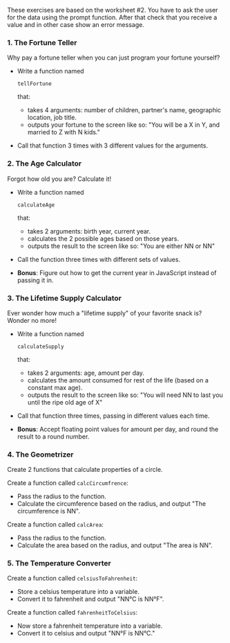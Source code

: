 These exercises are based on the worksheet #2. You have to ask the user for the data using the prompt function. After that check that you receive a value and in other case show an error message.

### 1. The Fortune Teller

Why pay a fortune teller when you can just program your fortune yourself?

- Write a function named 

  ```
  tellFortune
  ```

   

  that:

  - takes 4 arguments: number of children, partner's name, geographic location, job title.
  - outputs your fortune to the screen like so: "You will be a X in Y, and married to Z with N kids."

- Call that function 3 times with 3 different values for the arguments.

### 2. The Age Calculator

Forgot how old you are? Calculate it!

- Write a function named 

  ```
  calculateAge
  ```

   

  that:

  - takes 2 arguments: birth year, current year.
  - calculates the 2 possible ages based on those years.
  - outputs the result to the screen like so: "You are either NN or NN"

- Call the function three times with different sets of values.

- **Bonus**: Figure out how to get the current year in JavaScript instead of passing it in.

### 3. The Lifetime Supply Calculator

Ever wonder how much a "lifetime supply" of your favorite snack is? Wonder no more!

- Write a function named 

  ```
  calculateSupply
  ```

   

  that:

  - takes 2 arguments: age, amount per day.
  - calculates the amount consumed for rest of the life (based on a constant max age).
  - outputs the result to the screen like so: "You will need NN to last you until the ripe old age of X"

- Call that function three times, passing in different values each time.

- **Bonus**: Accept floating point values for amount per day, and round the result to a round number.

### 4. The Geometrizer

Create 2 functions that calculate properties of a circle.

Create a function called `calcCircumfrence`:

- Pass the radius to the function.
- Calculate the circumference based on the radius, and output "The circumference is NN".

Create a function called `calcArea`:

- Pass the radius to the function.
- Calculate the area based on the radius, and output "The area is NN".

### 5. The Temperature Converter

Create a function called `celsiusToFahrenheit`:

- Store a celsius temperature into a variable.
- Convert it to fahrenheit and output "NN°C is NN°F".

Create a function called `fahrenheitToCelsius`:

- Now store a fahrenheit temperature into a variable.
- Convert it to celsius and output "NN°F is NN°C."
